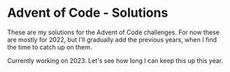 # Advent of Code - Solutions

These are my solutions for the Advent of Code challenges. For now these are mostly for 2022, but I'll gradually add the previous years, when I find the time to catch up on them.

Currently working on 2023. Let's see how long I can keep this up this year.